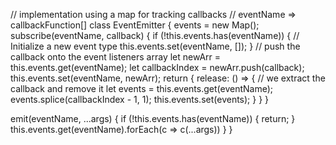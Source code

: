 
// implementation using a map for tracking callbacks
// eventName => callbackFunction[]
class EventEmitter {
  events = new Map();
  subscribe(eventName, callback) {
    if (!this.events.has(eventName)) {
      // Initialize a new event type
      this.events.set(eventName, []);
    }
    // push the callback onto the event listeners array
    let newArr = this.events.get(eventName);
    let callbackIndex = newArr.push(callback);
  	this.events.set(eventName, newArr);
    return {
      release: () => {
        // we extract the callback and remove it
        let events = this.events.get(eventName);
        events.splice(callbackIndex - 1, 1);
        this.events.set(events);
      }
    }
  }
  
  emit(eventName, ...args) {
    if (!this.events.has(eventName)) {
      return;
    }
  	this.events.get(eventName).forEach(c => c(...args))
  }
}

